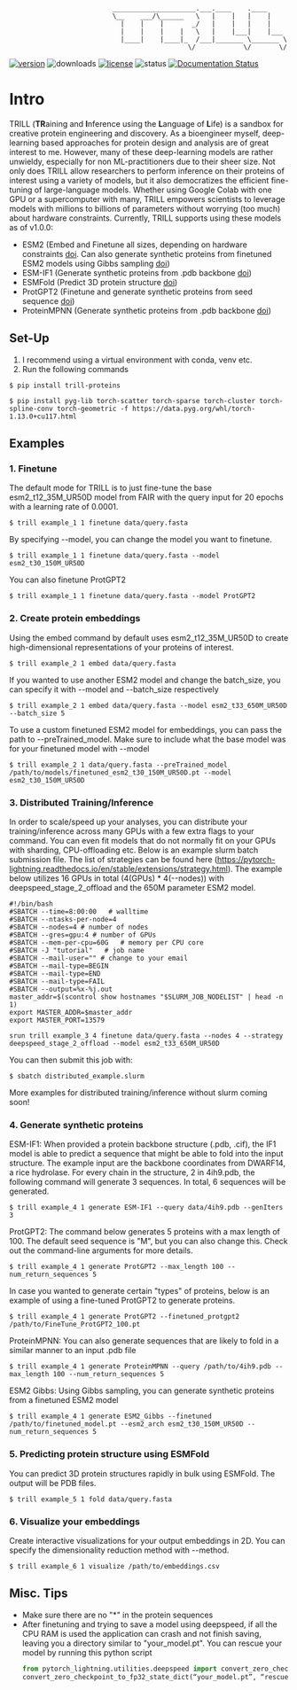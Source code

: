                               _____________________.___.____    .____     
                              \__    ___/\______   \   |    |   |    |    
                                |    |    |       _/   |    |   |    |    
                                |    |    |    |   \   |    |___|    |___ 
                                |____|    |____|_  /___|_______ \_______ \
                                                 \/            \/       \/

[![version](https://img.shields.io/pypi/v/trill-proteins?color=blueviolet&style=flat-square)](https://pypi.org/project/trill-proteins)
![downloads](https://img.shields.io/pypi/dm/trill-proteins?color=blueviolet&style=flat-square)
[![license](https://img.shields.io/pypi/l/trill-proteins?color=blueviolet&style=flat-square)](LICENSE)
![status](https://github.com/martinez-zacharya/TRILL/workflows/CI/badge.svg?style=flat-square&color=blueviolet)
[![Documentation Status](https://readthedocs.org/projects/trill/badge/?version=latest&style=flat-square)](https://trill.readthedocs.io/en/latest/?badge=latest)
# Intro
TRILL (**TR**aining and **I**nference using the **L**anguage of **L**ife) is a sandbox for creative protein engineering and discovery. As a bioengineer myself, deep-learning based approaches for protein design and analysis are of great interest to me. However, many of these deep-learning models are rather unwieldy, especially for non ML-practitioners due to their sheer size. Not only does TRILL allow researchers to perform inference on their proteins of interest using a variety of models, but it also democratizes the efficient fine-tuning of large-language models. Whether using Google Colab with one GPU or a supercomputer with many, TRILL empowers scientists to leverage models with millions to billions of parameters without worrying (too much) about hardware constraints. Currently, TRILL supports using these models as of v1.0.0:
- ESM2 (Embed and Finetune all sizes, depending on hardware constraints [doi](https://doi.org/10.1101/2022.07.20.500902). Can also generate synthetic proteins from finetuned ESM2 models using Gibbs sampling [doi](https://doi.org/10.1101/2021.01.26.428322))
- ESM-IF1 (Generate synthetic proteins from .pdb backbone [doi](https://doi.org/10.1101/2022.04.10.487779))
- ESMFold (Predict 3D protein structure [doi](https://doi.org/10.1101/2022.07.20.500902))
- ProtGPT2 (Finetune and generate synthetic proteins from seed sequence [doi](https://doi.org/10.1038/s41467-022-32007-7))
- ProteinMPNN (Generate synthetic proteins from .pdb backbone [doi](https://doi.org/10.1101/2022.06.03.494563))

## Set-Up
1. I recommend using a virtual environment with conda, venv etc.
2. Run the following commands
```
$ pip install trill-proteins
```
```
$ pip install pyg-lib torch-scatter torch-sparse torch-cluster torch-spline-conv torch-geometric -f https://data.pyg.org/whl/torch-1.13.0+cu117.html
```

## Examples

### 1. Finetune
  The default mode for TRILL is to just fine-tune the base esm2_t12_35M_UR50D model from FAIR with the query input for 20 epochs with a learning rate of 0.0001.
  ```
  $ trill example_1 1 finetune data/query.fasta
  ```
  By specifying --model, you can change the model you want to finetune.
  ```
  $ trill example_1 1 finetune data/query.fasta --model esm2_t30_150M_UR50D
  ```
  You can also finetune ProtGPT2
  ```
  $ trill example_1 1 finetune data/query.fasta --model ProtGPT2
  ```
### 2. Create protein embeddings
  Using the embed command by default uses esm2_t12_35M_UR50D to create high-dimensional representations of your proteins of interest.
  ```
  $ trill example_2 1 embed data/query.fasta
  ```  
  If you wanted to use another ESM2 model and change the batch_size, you can specify it with --model and --batch_size respectively
  ```
  $ trill example_2 1 embed data/query.fasta --model esm2_t33_650M_UR50D --batch_size 5
  ```
  To use a custom finetuned ESM2 model for embeddings, you can pass the path to --preTrained_model. Make sure to include what the base model was for your finetuned model with --model
  ```
  $ trill example_2 1 data/query.fasta --preTrained_model /path/to/models/finetuned_esm2_t30_150M_UR50D.pt --model esm2_t30_150M_UR50D
  ```
### 3. Distributed Training/Inference
  In order to scale/speed up your analyses, you can distribute your training/inference across many GPUs with a few extra flags to your command. You can even fit models that do not normally fit on your GPUs with sharding, CPU-offloading etc. Below is an example slurm batch submission file. The list of strategies can be found here (https://pytorch-lightning.readthedocs.io/en/stable/extensions/strategy.html). The example below utilizes 16 GPUs in total (4(GPUs) * 4(--nodes)) with deepspeed_stage_2_offload and the 650M parameter ESM2 model.
  ```shell
  #!/bin/bash
  #SBATCH --time=8:00:00   # walltime
  #SBATCH --ntasks-per-node=4
  #SBATCH --nodes=4 # number of nodes
  #SBATCH --gres=gpu:4 # number of GPUs
  #SBATCH --mem-per-cpu=60G   # memory per CPU core
  #SBATCH -J "tutorial"   # job name
  #SBATCH --mail-user="" # change to your email
  #SBATCH --mail-type=BEGIN
  #SBATCH --mail-type=END
  #SBATCH --mail-type=FAIL
  #SBATCH --output=%x-%j.out
  master_addr=$(scontrol show hostnames "$SLURM_JOB_NODELIST" | head -n 1)
  export MASTER_ADDR=$master_addr
  export MASTER_PORT=13579
  
  srun trill example_3 4 finetune data/query.fasta --nodes 4 --strategy deepspeed_stage_2_offload --model esm2_t33_650M_UR50D
  ```
  You can then submit this job with:
  ```
  $ sbatch distributed_example.slurm
  ```
  More examples for distributed training/inference without slurm coming soon!

### 4. Generate synthetic proteins
   ESM-IF1: When provided a protein backbone structure (.pdb, .cif), the IF1 model is able to predict a sequence that might be able to fold into the input structure. The example input are the backbone coordinates from DWARF14, a rice hydrolase. For every chain in the structure, 2 in 4ih9.pdb, the following command will generate 3 sequences. In total, 6 sequences will be generated.
  ```
  $ trill example_4 1 generate ESM-IF1 --query data/4ih9.pdb --genIters 3
  ```
  ProtGPT2: The command below generates 5 proteins with a max length of 100. The default seed sequence is "M", but you can also change this. Check out the command-line arguments for more details.
  ```
  $ trill example_4 1 generate ProtGPT2 --max_length 100 --num_return_sequences 5
  ```
  In case you wanted to generate certain "types" of proteins, below is an example of using a fine-tuned ProtGPT2 to generate proteins.
  ```
  $ trill example_4 1 generate ProtGPT2 --finetuned_protgpt2 /path/to/FineTune_ProtGPT2_100.pt
  ```
  ProteinMPNN: You can also generate sequences that are likely to fold in a similar manner to an input .pdb file
  ```
  $ trill example_4 1 generate ProteinMPNN --query /path/to/4ih9.pdb --max_length 100 --num_return_sequences 5
  ```
  ESM2 Gibbs: Using Gibbs sampling, you can generate synthetic proteins from a finetuned ESM2 model
  ```
  $ trill example_4 1 generate ESM2_Gibbs --finetuned /path/to/finetuned_model.pt --esm2_arch esm2_t30_150M_UR50D --num_return_sequences 5
  ```
### 5. Predicting protein structure using ESMFold
  You can predict 3D protein structures rapidly in bulk using ESMFold. The output will be PDB files.
  ```
  $ trill example_5 1 fold data/query.fasta
  ```  
  
### 6. Visualize your embeddings
  Create interactive visualizations for your output embeddings in 2D. You can specify the dimensionality reduction method with --method.
  ```
  $ trill example_6 1 visualize /path/to/embeddings.csv
  ```  
## Misc. Tips

- Make sure there are no "\*" in the protein sequences
- After finetuning and trying to save a model using deepspeed, if all the CPU RAM is used the application can crash and not finish saving, leaving you a directory similar to "your_model.pt". You can rescue your model by running this python script
  ```  python
  from pytorch_lightning.utilities.deepspeed import convert_zero_checkpoint_to_fp32_state_dict
  convert_zero_checkpoint_to_fp32_state_dict(“your_model.pt”, “rescued_model.pt”)
  ```  
